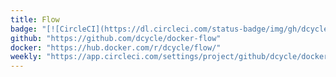 ```yaml
---
title: Flow
badge: "[![CircleCI](https://dl.circleci.com/status-badge/img/gh/dcycle/docker-flow/tree/master.svg?style=svg)](https://dl.circleci.com/status-badge/redirect/gh/dcycle/docker-flow/tree/master)"
github: "https://github.com/dcycle/docker-flow"
docker: "https://hub.docker.com/r/dcycle/flow/"
weekly: "https://app.circleci.com/settings/project/github/dcycle/docker-flow/triggers"
---
```

